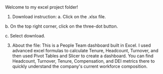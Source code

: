 Welcome to my excel project folder!
1. Download instruction:
a. Click on the .xlsx file.

b. On the top right corner, click on the three-dot button.

c. Select download.

3. About the file:
This is a People Team dashboard built in Excel. I used advanced excel formulas to calculate Tenure, Headcount, Turnover, and then used Pivot Tables and Slicer to create a dashboard.
You can find Headcount, Turnover, Tenure, Compensation, and DEI metrics there to quickly understand the company's current workforce composition.
